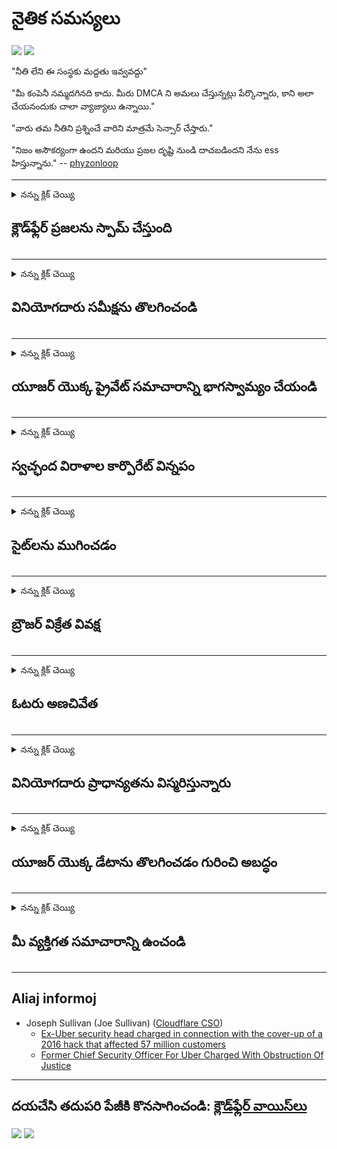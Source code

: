 # నైతిక సమస్యలు

![](https://codeberg.org/crimeflare/cloudflare-tor/media/branch/master/image/itsreallythatbad.jpg)
![](https://codeberg.org/crimeflare/cloudflare-tor/media/branch/master/image/telegram/c81238387627b4bfd3dcd60f56d41626.jpg)

"నీతి లేని ఈ సంస్థకు మద్దతు ఇవ్వవద్దు"

"మీ కంపెనీ నమ్మదగినది కాదు. మీరు DMCA ని అమలు చేస్తున్నట్లు పేర్కొన్నారు, కాని అలా చేయనందుకు చాలా వ్యాజ్యాలు ఉన్నాయి."

"వారు తమ నీతిని ప్రశ్నించే వారిని మాత్రమే సెన్సార్ చేస్తారు."

"నిజం అసౌకర్యంగా ఉందని మరియు ప్రజల దృష్టి నుండి దాచబడిందని నేను ess హిస్తున్నాను."  -- [phyzonloop](https://twitter.com/phyzonloop)


---


<details>
<summary>నన్ను క్లిక్ చెయ్యి

## క్లౌడ్‌ఫ్లేర్ ప్రజలను స్పామ్ చేస్తుంది
</summary>


క్లౌడ్‌ఫ్లేర్ క్లౌడ్‌ఫ్లేర్ కాని వినియోగదారులకు స్పామ్ ఇమెయిల్‌లను పంపుతోంది.

- ఎంచుకున్న చందాదారులకు మాత్రమే ఇమెయిల్‌లను పంపండి
- వినియోగదారు "ఆపు" అని చెప్పినప్పుడు, ఇమెయిల్ పంపడం ఆపండి

ఇది చాలా సులభం. కానీ క్లౌడ్‌ఫ్లేర్ పట్టించుకోదు.
క్లౌడ్‌ఫ్లేర్ వారి సేవను ఉపయోగించడం వల్ల స్పామర్‌లు లేదా దాడి చేసే వారందరినీ ఆపవచ్చు.
క్లౌడ్‌ఫ్లేర్‌ను సక్రియం చేయకుండా క్లౌడ్‌ఫ్లేర్‌ను ఎలా ఆపవచ్చు?


| 🖼 | 🖼 |
| --- | --- |
| ![](https://codeberg.org/crimeflare/cloudflare-tor/media/branch/master/image/cfspam01.jpg) | ![](https://codeberg.org/crimeflare/cloudflare-tor/media/branch/master/image/cfspam03.jpg) |
| ![](https://codeberg.org/crimeflare/cloudflare-tor/media/branch/master/image/cfspam02.jpg) | ![](https://codeberg.org/crimeflare/cloudflare-tor/media/branch/master/image/cfspambrittany.jpg)<br>![](https://codeberg.org/crimeflare/cloudflare-tor/media/branch/master/image/cfspamtwtr.jpg) |

</details>

---

<details>
<summary>నన్ను క్లిక్ చెయ్యి

## వినియోగదారు సమీక్షను తొలగించండి
</summary>


క్లౌడ్‌ఫ్లేర్ సెన్సార్ ప్రతికూల సమీక్షలు.
మీరు ట్విట్టర్‌లో యాంటీ-క్లౌడ్‌ఫ్లేర్ వచనాన్ని పోస్ట్ చేస్తే, క్లౌడ్‌ఫ్లేర్ ఉద్యోగి నుండి "లేదు, ఇది కాదు" సందేశంతో సమాధానం పొందడానికి మీకు అవకాశం ఉంది.
మీరు ఏదైనా సమీక్ష సైట్‌లో ప్రతికూల సమీక్షను పోస్ట్ చేస్తే, వారు దానిని సెన్సార్ చేయడానికి ప్రయత్నిస్తారు.


| 🖼 | 🖼 |
| --- | --- |
| ![](https://codeberg.org/crimeflare/cloudflare-tor/media/branch/master/image/cfcenrev_01.jpg)<br>![](https://codeberg.org/crimeflare/cloudflare-tor/media/branch/master/image/cfcenrev_02.jpg) | ![](https://codeberg.org/crimeflare/cloudflare-tor/media/branch/master/image/cfcenrev_03.jpg) |

</details>

---

<details>
<summary>నన్ను క్లిక్ చెయ్యి

## యూజర్ యొక్క ప్రైవేట్ సమాచారాన్ని భాగస్వామ్యం చేయండి
</summary>


క్లౌడ్‌ఫ్లేర్‌కు భారీ వేధింపుల సమస్య ఉంది.
హోస్ట్ చేసిన సైట్ల గురించి ఫిర్యాదు చేసే వారి వ్యక్తిగత సమాచారాన్ని క్లౌడ్‌ఫ్లేర్ పంచుకుంటుంది.
వారు కొన్నిసార్లు మీ నిజమైన ఐడిని అందించమని అడుగుతారు.
మీరు వేధింపులకు గురిచేయకూడదనుకుంటే, దాడి చేయకూడదు, చంపబడాలి లేదా చంపబడకపోతే, మీరు క్లౌడ్‌ఫ్లేర్డ్ వెబ్‌సైట్‌లకు దూరంగా ఉండండి.


| 🖼 | 🖼 |
| --- | --- |
| ![](https://codeberg.org/crimeflare/cloudflare-tor/media/branch/master/image/cfdox_what.jpg) | ![](https://codeberg.org/crimeflare/cloudflare-tor/media/branch/master/image/cfdox_swat.jpg) |
| ![](https://codeberg.org/crimeflare/cloudflare-tor/media/branch/master/image/cfdox_kill.jpg) | ![](https://codeberg.org/crimeflare/cloudflare-tor/media/branch/master/image/cfdox_threat.jpg) |
| ![](https://codeberg.org/crimeflare/cloudflare-tor/media/branch/master/image/cfdox_dox.jpg) | ![](https://codeberg.org/crimeflare/cloudflare-tor/media/branch/master/image/cfdox_ex1.jpg)<br>![](https://codeberg.org/crimeflare/cloudflare-tor/media/branch/master/image/cfdox_ex2.jpg) |

</details>

---

<details>
<summary>నన్ను క్లిక్ చెయ్యి

## స్వచ్ఛంద విరాళాల కార్పొరేట్ విన్నపం
</summary>


క్లౌడ్‌ఫ్లేర్ స్వచ్ఛంద సంస్థల కోసం అడుగుతోంది.
ఒక అమెరికన్ కార్పొరేషన్ మంచి కారణాలను కలిగి ఉన్న లాభాపేక్షలేని సంస్థలతో పాటు స్వచ్ఛంద సంస్థను కోరడం చాలా భయంకరంగా ఉంది.
మీరు వ్యక్తులను నిరోధించడం లేదా ఇతరుల సమయాన్ని వృథా చేయడం ఇష్టపడితే, మీరు క్లౌడ్‌ఫ్లేర్ ఉద్యోగుల కోసం కొన్ని పిజ్జాలను ఆర్డర్ చేయాలనుకోవచ్చు.


![](https://codeberg.org/crimeflare/cloudflare-tor/media/branch/master/image/cfdonate.jpg)

</details>

---

<details>
<summary>నన్ను క్లిక్ చెయ్యి

## సైట్‌లను ముగించడం
</summary>


మీ సైట్ అకస్మాత్తుగా తగ్గిపోతే మీరు ఏమి చేస్తారు?
క్లౌడ్‌ఫ్లేర్ యూజర్ యొక్క కాన్ఫిగరేషన్‌ను తొలగిస్తున్నట్లు లేదా ఎటువంటి హెచ్చరిక లేకుండా సేవను ఆపివేస్తున్నట్లు నివేదికలు ఉన్నాయి.
మంచి ప్రొవైడర్‌ను కనుగొనమని మేము మీకు సూచిస్తున్నాము.

![](https://codeberg.org/crimeflare/cloudflare-tor/media/branch/master/image/cftmnt.jpg)

</details>

---

<details>
<summary>నన్ను క్లిక్ చెయ్యి

## బ్రౌజర్ విక్రేత వివక్ష
</summary>


టోర్ కంటే టోర్-బ్రౌజర్ కాని వినియోగదారులకు శత్రు చికిత్స ఇస్తూ క్లౌడ్‌ఫ్లేర్ ఫైర్‌ఫాక్స్ వాడేవారికి ప్రాధాన్యతనిస్తుంది.
ఉచిత రహిత జావాస్క్రిప్ట్‌ను అమలు చేయడానికి నిరాకరించిన టోర్ వినియోగదారులు కూడా శత్రు చికిత్స పొందుతారు.
ఈ ప్రాప్యత అసమానత అనేది నెట్‌వర్క్ న్యూట్రాలిటీ దుర్వినియోగం మరియు అధికార దుర్వినియోగం.

![](https://codeberg.org/crimeflare/cloudflare-tor/media/branch/master/image/browdifftbcx.gif)

- ఎడమ: టోర్ బ్రౌజర్, కుడి: Chrome. అదే IP చిరునామా.

![](https://codeberg.org/crimeflare/cloudflare-tor/media/branch/master/image/browserdiff.jpg)

- ఎడమ: టోర్ బ్రౌజర్ జావాస్క్రిప్ట్ నిలిపివేయబడింది, కుకీ ప్రారంభించబడింది
- కుడి: Chrome జావాస్క్రిప్ట్ ప్రారంభించబడింది, కుకీ నిలిపివేయబడింది

![](https://codeberg.org/crimeflare/cloudflare-tor/media/branch/master/image/cfsiryoublocked.jpg)

- టోర్ (క్లియర్‌నెట్ ఐపి) లేకుండా క్యూట్‌బౌజర్ (చిన్న బ్రౌజర్)

| ***బ్రౌజర్*** | ***చికిత్సను యాక్సెస్ చేయండి*** |
| --- | --- |
| Tor Browser (జావాస్క్రిప్ట్ ప్రారంభించబడింది) | ప్రాప్యత అనుమతించబడింది |
| Firefox (జావాస్క్రిప్ట్ ప్రారంభించబడింది) | యాక్సెస్ అధోకరణం చెందింది |
| Chromium (జావాస్క్రిప్ట్ ప్రారంభించబడింది) | యాక్సెస్ అధోకరణం చెందింది |
| Chromium or Firefox (జావాస్క్రిప్ట్ నిలిపివేయబడింది) | అనుమతి నిరాకరించడం అయినది |
| Chromium or Firefox (కుకీ నిలిపివేయబడింది) | అనుమతి నిరాకరించడం అయినది |
| QuteBrowser | అనుమతి నిరాకరించడం అయినది |
| lynx | అనుమతి నిరాకరించడం అయినది |
| w3m | అనుమతి నిరాకరించడం అయినది |
| wget | అనుమతి నిరాకరించడం అయినది |


సులభమైన సవాలును పరిష్కరించడానికి ఆడియో బటన్‌ను ఎందుకు ఉపయోగించకూడదు?

అవును, ఆడియో బటన్ ఉంది, కానీ ఇది ఎల్లప్పుడూ టోర్ మీద పనిచేయదు.
మీరు క్లిక్ చేసినప్పుడు మీకు ఈ సందేశం వస్తుంది:

```
తరువాత మళ్ళీ ప్రయత్నించండి
మీ కంప్యూటర్ లేదా నెట్‌వర్క్ స్వయంచాలక ప్రశ్నలను పంపుతుంది.
మా వినియోగదారులను రక్షించడానికి, మేము మీ అభ్యర్థనను ప్రస్తుతం ప్రాసెస్ చేయలేము.
మరిన్ని వివరాల కోసం మా సహాయ పేజీని సందర్శించండి
```

</details>

---

<details>
<summary>నన్ను క్లిక్ చెయ్యి

## ఓటరు అణచివేత
</summary>


యుఎస్ రాష్ట్రాల్లోని ఓటర్లు తమ నివాస స్థితిలో ఉన్న రాష్ట్ర కార్యదర్శి వెబ్‌సైట్ ద్వారా చివరికి ఓటు నమోదు చేసుకుంటారు.
రిపబ్లికన్ నియంత్రణలో ఉన్న రాష్ట్ర కార్యదర్శి కార్యాలయాలు క్లౌడ్ఫ్లేర్ ద్వారా రాష్ట్ర కార్యదర్శి వెబ్‌సైట్‌ను ప్రాక్సీ చేయడం ద్వారా ఓటరు అణచివేతకు పాల్పడతాయి.
టోర్ వినియోగదారులపై క్లౌడ్‌ఫ్లేర్ యొక్క శత్రు చికిత్స, కేంద్రీకృత గ్లోబల్ పాయింట్ ఆఫ్ నిఘాగా దాని MITM స్థానం మరియు మొత్తం దాని హానికరమైన పాత్ర కాబోయే ఓటర్లను నమోదు చేయడానికి ఇష్టపడదు.
ముఖ్యంగా ఉదారవాదులు గోప్యతను స్వీకరిస్తారు.
ఓటరు నమోదు రూపాలు ఓటరు రాజకీయ వాలు, వ్యక్తిగత భౌతిక చిరునామా, సామాజిక భద్రత సంఖ్య మరియు పుట్టిన తేదీ గురించి సున్నితమైన సమాచారాన్ని సేకరిస్తాయి.
చాలా రాష్ట్రాలు ఆ సమాచారం యొక్క ఉపసమితిని బహిరంగంగా అందుబాటులో ఉంచుతాయి, కాని ఎవరైనా ఓటు నమోదు చేసుకున్నప్పుడు క్లౌడ్‌ఫ్లేర్ ఆ సమాచారాన్ని చూస్తుంది.

కాగితపు రిజిస్ట్రేషన్ క్లౌడ్‌ఫ్లేర్‌ను తప్పించుకోదు ఎందుకంటే రాష్ట్ర డేటా ఎంట్రీ సిబ్బంది కార్యదర్శి డేటాను నమోదు చేయడానికి క్లౌడ్‌ఫ్లేర్ వెబ్‌సైట్‌ను ఉపయోగించుకుంటారు.

| 🖼 | 🖼 |
| --- | --- |
| ![](https://codeberg.org/crimeflare/cloudflare-tor/media/branch/master/image/cfvotm_01.jpg) | ![](https://codeberg.org/crimeflare/cloudflare-tor/media/branch/master/image/cfvotm_02.jpg) |

- చేంజ్.ఆర్గ్ ఓట్లు సేకరించడానికి మరియు చర్య తీసుకోవడానికి ఒక ప్రసిద్ధ వెబ్‌సైట్.
“ప్రతిచోటా ప్రజలు ప్రచారాలను ప్రారంభిస్తున్నారు, మద్దతుదారులను సమీకరిస్తున్నారు మరియు పరిష్కారాలను రూపొందించడానికి నిర్ణయాధికారులతో కలిసి పనిచేస్తున్నారు.”
దురదృష్టవశాత్తు, క్లౌడ్‌ఫ్లేర్ యొక్క దూకుడు వడపోత కారణంగా చాలా మంది change.org ని చూడలేరు.
పిటిషన్పై సంతకం చేయకుండా వారిని అడ్డుకుంటున్నారు, తద్వారా వారిని ప్రజాస్వామ్య ప్రక్రియ నుండి మినహాయించారు.
ఓపెన్‌పెటిషన్ వంటి ఇతర క్లౌడ్‌ఫ్లేర్డ్ ప్లాట్‌ఫారమ్‌ను ఉపయోగించడం సమస్యను పరిష్కరించడానికి సహాయపడుతుంది.

| 🖼 | 🖼 |
| --- | --- |
| ![](https://codeberg.org/crimeflare/cloudflare-tor/media/branch/master/image/changeorgasn.jpg) | ![](https://codeberg.org/crimeflare/cloudflare-tor/media/branch/master/image/changeorgtor.jpg) |

- క్లౌడ్‌ఫ్లేర్ యొక్క "ఎథీనియన్ ప్రాజెక్ట్" రాష్ట్ర మరియు స్థానిక ఎన్నికల వెబ్‌సైట్‌లకు ఉచిత సంస్థ స్థాయి రక్షణను అందిస్తుంది.
వారు "వారి నియోజకవర్గాలు ఎన్నికల సమాచారం మరియు ఓటరు నమోదును యాక్సెస్ చేయగలవు" అని అన్నారు, కానీ ఇది అబద్ధం ఎందుకంటే చాలా మంది ప్రజలు సైట్ను బ్రౌజ్ చేయలేరు.

</details>

---

<details>
<summary>నన్ను క్లిక్ చెయ్యి

## వినియోగదారు ప్రాధాన్యతను విస్మరిస్తున్నారు
</summary>


మీరు ఏదైనా నిలిపివేస్తే, దాని గురించి మీకు ఇమెయిల్ రాలేదని మీరు ఆశించారు.
క్లౌడ్‌ఫ్లేర్ వినియోగదారు యొక్క ప్రాధాన్యతను విస్మరించి, కస్టమర్ అనుమతి లేకుండా మూడవ పార్టీ సంస్థలతో డేటాను పంచుకుంటుంది.
మీరు వారి ఉచిత ప్రణాళికను ఉపయోగిస్తుంటే, వారు కొన్నిసార్లు మీకు నెలవారీ సభ్యత్వాన్ని కొనుగోలు చేయమని కోరుతూ ఇమెయిల్ పంపుతారు.

![](https://codeberg.org/crimeflare/cloudflare-tor/media/branch/master/image/cfviopl_tp.jpg)

</details>

---

<details>
<summary>నన్ను క్లిక్ చెయ్యి

## యూజర్ యొక్క డేటాను తొలగించడం గురించి అబద్ధం
</summary>


ఈ మాజీ క్లౌడ్ఫ్లేర్ కస్టమర్ యొక్క బ్లాగ్ ప్రకారం, ఖాతాలను తొలగించడం గురించి క్లౌడ్ఫ్లేర్ అబద్ధం చెబుతోంది.
ఈ రోజుల్లో, మీరు మీ ఖాతాను మూసివేసిన తర్వాత లేదా తీసివేసిన తర్వాత చాలా కంపెనీలు మీ డేటాను ఉంచుతాయి.
చాలా మంచి కంపెనీలు తమ గోప్యతా విధానంలో దాని గురించి ప్రస్తావించాయి.
క్లౌడ్ఫ్లేర్? లేదు.

```
2019-08-05 క్లౌడ్‌ఫ్లేర్ వారు నా ఖాతాను తీసివేసినట్లు నాకు ధృవీకరణ పంపారు.
2019-10-02 క్లౌడ్‌ఫ్లేర్ నుండి నాకు ఇమెయిల్ వచ్చింది "ఎందుకంటే నేను కస్టమర్"
```

"తొలగించు" అనే పదం గురించి క్లౌడ్‌ఫ్లేర్‌కు తెలియదు.
ఇది నిజంగా తీసివేయబడితే, ఈ మాజీ కస్టమర్‌కు ఇమెయిల్ ఎందుకు వచ్చింది?
క్లౌడ్‌ఫ్లేర్ యొక్క గోప్యతా విధానం దాని గురించి ప్రస్తావించలేదని ఆయన పేర్కొన్నారు.

```
వారి కొత్త గోప్యతా విధానం సంవత్సరానికి డేటాను నిలుపుకోవడం గురించి ప్రస్తావించలేదు.
```

![](https://codeberg.org/crimeflare/cloudflare-tor/media/branch/master/image/cfviopl_notdel.jpg)

వారి గోప్యతా విధానం LIE అయితే మీరు క్లౌడ్‌ఫ్లేర్‌ను ఎలా విశ్వసించవచ్చు?

</details>

---

<details>
<summary>నన్ను క్లిక్ చెయ్యి

## మీ వ్యక్తిగత సమాచారాన్ని ఉంచండి
</summary>


క్లౌడ్‌ఫ్లేర్ ఖాతాను తొలగించడం కఠినమైన స్థాయి.

```
"ఖాతా" వర్గాన్ని ఉపయోగించి మద్దతు టికెట్‌ను సమర్పించండి,
మరియు సందేశ బాడీలో ఖాతా తొలగింపును అభ్యర్థించండి.
తొలగింపును అభ్యర్థించడానికి ముందు మీ ఖాతాకు డొమైన్లు లేదా క్రెడిట్ కార్డులు జతచేయబడకూడదు.
```

మీరు ఈ నిర్ధారణ ఇమెయిల్‌ను స్వీకరిస్తారు.

![](https://codeberg.org/crimeflare/cloudflare-tor/media/branch/master/image/cf_deleteandkeep.jpg)

"మేము మీ తొలగింపు అభ్యర్థనను ప్రాసెస్ చేయడం ప్రారంభించాము" కాని "మేము మీ వ్యక్తిగత సమాచారాన్ని నిల్వ చేస్తూనే ఉంటాము".

మీరు దీన్ని "విశ్వసించగలరా"?

</details>

---

## Aliaj informoj

- Joseph Sullivan (Joe Sullivan) ([Cloudflare CSO](https://twitter.com/eastdakota/status/1296522269313785862))
  - [Ex-Uber security head charged in connection with the cover-up of a 2016 hack that affected 57 million customers](https://www.businessinsider.com/uber-data-hack-security-head-joe-sullivan-charged-cover-up-2020-8)
  - [Former Chief Security Officer For Uber Charged With Obstruction Of Justice](https://www.justice.gov/usao-ndca/pr/former-chief-security-officer-uber-charged-obstruction-justice)


---

## దయచేసి తదుపరి పేజీకి కొనసాగించండి:   [క్లౌడ్‌ఫ్లేర్ వాయిస్‌లు](../PEOPLE.md)

![](https://codeberg.org/crimeflare/cloudflare-tor/media/branch/master/image/freemoldybread.jpg)
![](https://codeberg.org/crimeflare/cloudflare-tor/media/branch/master/image/cfisnotanoption.jpg)
